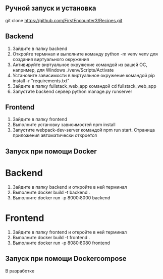 ## Ручной запуск и установка
git clone https://github.com/FirstEncounter3/Recipes.git

## Backend
1. Зайдите в папку backend
2. Откройте терминал и выполните команду python -m venv venv для создания виртуального окружения
3. Активируйте виртуальное окружение командой из вашей ОС, например, для Windows ./venv/Scripts/Activate
4. Установите зависимости в виртуальное окружение командой pip install -r "requirements.txt"
5. Зайдите в папку fullstack_web_app командой cd fullstack_web_app
6. Запустите backend сервер python manage.py runserver

## Frontend
1. Зайдите в папку frontend
2. Выполните установку зависимостей npm install
3. Запустите webpack-dev-server командой npm run start. Страница приложения автоматически откроется

## Запуск при помощи Docker

# Backend
1. Зайдите в папку backend и откройте в ней терминал
2. Выполните docker build -t backend .
3. Выполните docker run -p 8000:8000 backend

# Frontend
1. Зайдите в папку frontend и откройте в ней терминал
2. Выполните docker build -t frontend .
3. Выполните docker run -p 8080:8080 frontend

## Запуск при помощи Dockercompose 
В разработке

